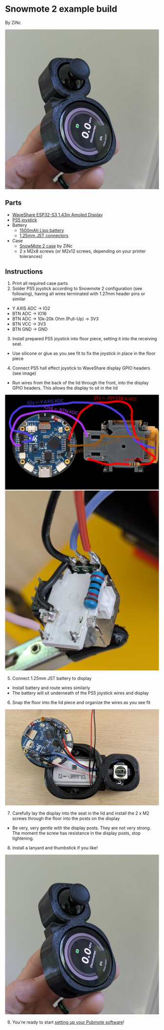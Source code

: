 # Snowmote 2 example build

By ZiNc

![](snowmote2-assembly.png)

## Parts

- [WaveShare ESP32-S3 1.43in Amoled Display](https://www.waveshare.com/esp32-s3-touch-amoled-1.43.htm)
- [PS5 joystick](https://www.aliexpress.us/item/3256806823053436.html)
- Battery
  - [1500mAh Lipo battery](https://www.amazon.com/dp/B09DPNCLQZ)
  - [1.25mm JST connectors](https://www.amazon.com/dp/B088NQBF3V)
- Case
  - [SnowMote 2 case](https://www.printables.com/model/1410737) by ZiNc
  - 2 x M2x8 screws (or M2x12 screws, depending on your printer tolerances)

## Instructions

1. Print all required case parts
2. Solder PS5 joystick according to Snowmote 2 configuration (see following), having all wires terminated with 1.27mm header pins or similar
  - Y AXIS ADC -> IO2
  - BTN ADC -> IO16
  - BTN ADC -> 10k-20k Ohm (Pull-Up) -> 3V3
  - BTN VCC -> 3V3
  - BTN GND -> GND

3. Install prepared PS5 joystick into floor piece, setting it into the receiving seat.
  - Use silicone or glue as you see fit to fix the joystick in place in the floor piece

4. Connect PS5 hall effect joystick to WaveShare display GPIO headers (see image)
  - Run wires from the back of the lid through the front, into the display GPIO headers. This allows the display to sit in the lid

![](snowmote2-pinout.png)
![](snowmote2-wiring.png)

5. Connect 1.25mm JST battery to display
  - Install battery and route wires similarly
  - The battery will sit underneath of the PS5 joystick wires and display

6. Snap the floor into the lid piece and organize the wires as you see fit

![](snowmote2-battery.png)

7. Carefully lay the display into the seat in the lid and install the 2 x M2 screws through the floor into the posts on the display
  - Be very, very gentle with the display posts. They are not very strong. The moment the screw has resistance in the display posts, stop tightening.

8. Install a lanyard and thumbstick if you like!

![](snowmote2-assembly.png)

9. You're ready to start [setting up your Pubmote software](/docs/quick-start.md)!
